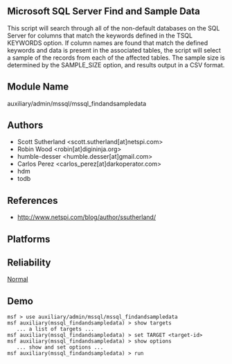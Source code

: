 ## Microsoft SQL Server Find and Sample Data

This script will search through all of the non-default 
databases on the SQL Server for columns that match the 
keywords defined in the TSQL KEYWORDS option. If column 
names are found that match the defined keywords and data is 
present in the associated tables, the script will select a 
sample of the records from each of the affected tables. The 
sample size is determined by the SAMPLE_SIZE option, and 
results output in a CSV format.


## Module Name
auxiliary/admin/mssql/mssql_findandsampledata

## Authors
* Scott Sutherland <scott.sutherland[at]netspi.com>
* Robin Wood <robin[at]digininja.org>
* humble-desser <humble.desser[at]gmail.com>
* Carlos Perez <carlos_perez[at]darkoperator.com>
* hdm
* todb


## References
* http://www.netspi.com/blog/author/ssutherland/




## Platforms


## Reliability
[Normal](https://github.com/rapid7/metasploit-framework/wiki/Exploit-Ranking)

## Demo

```
msf > use auxiliary/admin/mssql/mssql_findandsampledata
msf auxiliary(mssql_findandsampledata) > show targets
   ... a list of targets ...
msf auxiliary(mssql_findandsampledata) > set TARGET <target-id>
msf auxiliary(mssql_findandsampledata) > show options
   ... show and set options ...
msf auxiliary(mssql_findandsampledata) > run
```
    
    